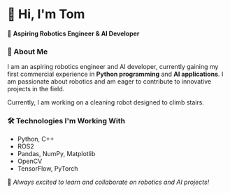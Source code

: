 # 👋 Hi, I'm Tom

🔧 **Aspiring Robotics Engineer & AI Developer** 

### 🚀 About Me  
I am an aspiring robotics engineer and AI developer, currently gaining my first commercial experience in **Python programming** and **AI applications**. I am passionate about robotics and am eager to contribute to innovative projects in the field.  

Currently, I am working on a cleaning robot designed to climb stairs.

### 🛠️ Technologies I'm Working With  
- Python, C++
- ROS2
- Pandas, NumPy, Matplotlib
- OpenCV
- TensorFlow, PyTorch 

🚀 *Always excited to learn and collaborate on robotics and AI projects!*
